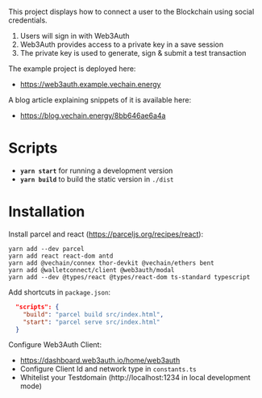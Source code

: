 This project displays how to connect a user to the Blockchain using social credentials.

1. Users will sign in with Web3Auth
1. Web3Auth provides access to a private key in a save session
1. The private key is used to generate, sign & submit a test transaction

The example project is deployed here:

- https://web3auth.example.vechain.energy

A blog article explaining snippets of it is available here:

- https://blog.vechain.energy/8bb646ae6a4a

# Scripts

* **`yarn start`** for running a development version
* **`yarn build`** to build the static version in `./dist`

# Installation

Install parcel and react (https://parceljs.org/recipes/react):

```shell
yarn add --dev parcel
yarn add react react-dom antd
yarn add @vechain/connex thor-devkit @vechain/ethers bent
yarn add @walletconnect/client @web3auth/modal
yarn add --dev @types/react @types/react-dom ts-standard typescript
```

Add shortcuts in `package.json`:

```json
  "scripts": {
    "build": "parcel build src/index.html",
    "start": "parcel serve src/index.html"
  }
```

Configure Web3Auth Client:

- https://dashboard.web3auth.io/home/web3auth
- Configure Client Id and network type in `constants.ts`
- Whitelist your Testdomain (http://localhost:1234 in local development mode)

